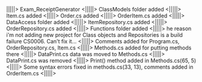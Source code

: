 |||||> Exam_ReceiptGenerator <|||||>
 ClassModels folder added <|||||>
 Item.cs added <|||||>
 Order.cs added <|||||>
 OrderItem.cs added <|||||>
 DataAccess folder added <|||||>
 ItemRepository.cs added <|||||>
 OrderRepository.cs added <|||||>
 Functions folder added <|||||> 
 he reason i'm not adding new project for Class objects and Repositories is a build failure CS0006. Can't fix it... <|||||>
 Comments added for Program.cs, OrderRepository.cs, Item.cs <|||||>
 Methods.cs added for putting methods there <|||||>
 DataPrint.cs data was moved to Methods.cs <|||||>
 DataPrint.cs was removed <|||||>
 Print() method added in Methods.cs(65, 5) <|||||>
 Some syntax errors fixed in methods.cs(33, 13), comments added in OrderItem.cs <|||||>